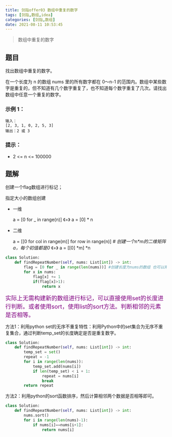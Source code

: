 ```yaml
---
title: 剑指offer03 数组中重复的数字
tags: [剑指,数组,idea]
categories: [剑指,数组]
date: 2021-08-11 10:53:45
---
```


>数组中重复的数字

## 题目

找出数组中重复的数字。


在一个长度为 n 的数组 nums 里的所有数字都在 0～n-1 的范围内。数组中某些数字是重复的，但不知道有几个数字重复了，也不知道每个数字重复了几次。请找出数组中任意一个重复的数字。

### 示例 1：

```
输入：
[2, 3, 1, 0, 2, 5, 3]
输出：2 或 3 
```

### 提示：

- 2 <= n <= 100000

## 题解

创建一个flag数组进行标记；

指定大小的数组创建

- 一维

  a = [0 for _ in range(n)]  《=》  a = [0] * n 

- 二维

  a = [[0 for col in range(m)] for row in range(n)]  *# 创建一个n\*m的二维矩阵a，每个初值都是0*   《=》  a = [[0] \*m] \*n 

```python
class Solution:
    def findRepeatNumber(self, nums: List[int]) -> int:
        flag = [0 for _ in range(len(nums))] #创建长度为nums的数组 也可以用[0]*n
        for x in nums:
            flag[x] += 1
            if(flag[x]>1):
                return x
```

<font color=purple size=4>实际上无需构建新的数组进行标记，可以直接使用set的长度进行判断。或者使用sort，使用list的sort方法。判断相邻的元素是否相等。</font>

方法1：利用python set的无序不重复特性：利用Python中的set集合为无序不重复集合，通过判断temp_set的长度确定是否是重复数字。

```python
class Solution:
    def findRepeatNumber(self, nums: List[int]) -> int:
        temp_set = set()
        repeat = -1
        for i in range(len(nums)):
            temp_set.add(nums[i])
            if len(temp_set) < i + 1:
                repeat = nums[i]
                break
        return repeat
```

方法2：利用python的sort函数排序，然后计算相邻两个数据是否相等即可。

```python
class Solution:
    def findRepeatNumber(self, nums: List[int]) -> int:
        nums.sort()
        for i in range(len(nums)-1):
            if nums[i]==nums[i+1]:
                return nums[i]
```
